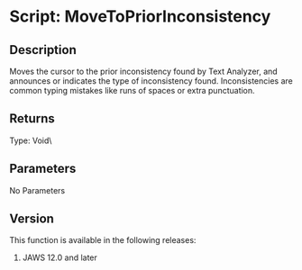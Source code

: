 # Script: MoveToPriorInconsistency

## Description

Moves the cursor to the prior inconsistency found by Text Analyzer, and
announces or indicates the type of inconsistency found. Inconsistencies
are common typing mistakes like runs of spaces or extra punctuation.

## Returns

Type: Void\

## Parameters

No Parameters

## Version

This function is available in the following releases:

1.  JAWS 12.0 and later
